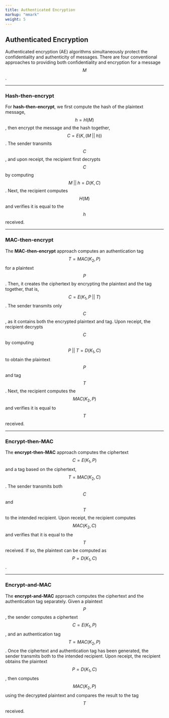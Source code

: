 ```yaml
---
title: Authenticated Encryption
markup: "mmark"
weight: 5
---
```


## Authenticated Encryption
Authenticated encryption (AE) algorithms simultaneously protect the confidentiality and authenticity of messages. There are four conventional approaches to providing both confidentiality and encryption for a message $$M$$.

-----

### Hash-then-encrypt
For **hash-then-encrypt**, we first compute the hash of the plaintext message, $$h = H(M)$$, then encrypt the message and the hash together, $$C = E(K, (M \; || \; h))$$. The sender transmits $$C$$, and upon receipt, the recipient first decrypts $$C$$ by computing $$M \; || \; h = D(K, C)$$. Next, the recipient computes $$H(M)$$ and verifies it is equal to the $$h$$ received.

-----

### MAC-then-encrypt
The **MAC-then-encrypt** approach computes an authentication tag $$T = MAC(K_2, P)$$ for a plaintext $$P$$. Then, it creates the ciphertext by encrypting the plaintext and the tag together, that is, $$C = E(K_1, P \; || \; T)$$. The sender transmits only $$C$$, as it contains both the encrypted plaintext and tag. Upon receipt, the recipient decrypts $$C$$ by computing $$P \; || \; T = D(K_1, C)$$ to obtain the plaintext $$P$$ and tag $$T$$. Next, the recipient computes the $$MAC(K_2, P)$$ and verifies it is equal to $$T$$ received.

-----

### Encrypt-then-MAC
The **encrypt-then-MAC** approach computes the ciphertext $$C = E(K_1, P)$$ and a tag based on the ciphertext, $$T = MAC(K_2, C)$$. The sender transmits both $$C$$ and $$T$$ to the intended recipient. Upon receipt, the recipient computes $$MAC(K_2, C)$$ and verifies that it is equal to the $$T$$ received. If so, the plaintext can be computed as $$P = D(K_1, C)$$.

-----

### Encrypt-and-MAC
The **encrypt-and-MAC** approach computes the ciphertext and the authentication tag separately. Given a plaintext $$P$$, the sender computes a ciphertext $$C = E(K_1, P)$$, and an authentication tag $$T = MAC(K_2, P)$$. Once the ciphertext and authentication tag has been generated, the sender transmits both to the intended recipient. Upon receipt, the recipient obtains the plaintext $$P = D(K_1, C)$$, then computes $$MAC(K_2, P)$$ using the decrypted plaintext and compares the result to the tag $$T$$ received.
